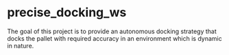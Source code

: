 # precise_docking_ws
The goal of this project is to provide an autonomous docking strategy that docks the pallet with required accuracy in an environment which is dynamic in nature.
